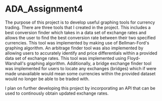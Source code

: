 # ADA_Assignment4

The purpose of this project is to develop useful graphing tools for currency trading. There are three tools that I created in the project. This includes a best conversion finder
which takes in a data set of exchange rates and allows the user to find the best conversion rate between their two specified currencies. This tool was implemented by making use
of Bellman-Ford's graphing algorithm. An arbitrage finder tool was also implemented by allowing users to accurately identify and price differentials within a provided data
set of exchange rates. This tool was implemented using Floyd-Warshall's graphing algorithm. Additionally, a bridge exchange finder tool was implemented for users to locate any
exchanges (bridges) which if were made unavailable would mean some currencies within the provided dataset would no longer be able to be traded with.

I plan on further developing this project by incorporating an API that can be used to continously obtain updated exchange rates.
